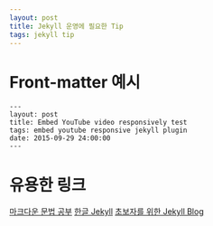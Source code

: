 ```yaml
---
layout: post
title: Jekyll 운영에 필요한 Tip
tags: jekyll tip
---
```


# Front-matter  예시
    ---
    layout: post
    title: Embed YouTube video responsively test
    tags: embed youtube responsive jekyll plugin
    date: 2015-09-29 24:00:00
    ---


# 유용한 링크
[마크다운 문법 공부](http://scriptogr.am/myevan/post/markdown-syntax-guide-for-scriptogram)
[한글 Jekyll](http://jekyllrb-ko.github.io)
[초보자를 위한 Jekyll Blog](http://halryang.net/Jekyll-Blogging-For-Beginners/)